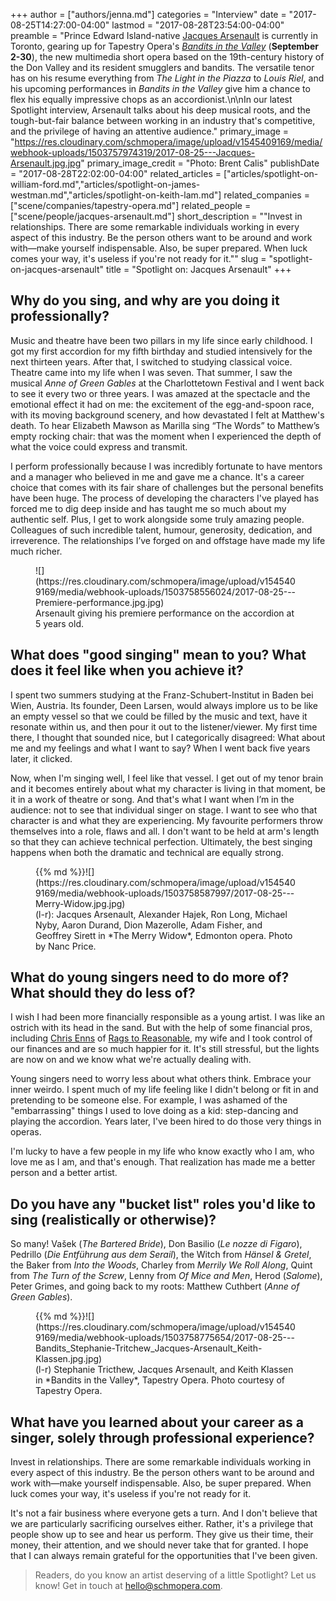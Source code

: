 +++
author = ["authors/jenna.md"]
categories = "Interview"
date = "2017-08-25T14:27:00-04:00"
lastmod = "2017-08-28T23:54:00-04:00"
preamble = "Prince Edward Island-native [Jacques Arsenault](/scene/people/jacques-arsenault/) is currently in Toronto, gearing up for Tapestry Opera's [*Bandits in the Valley*](https://tapestryopera.com/bandits-in-the-valley/) (**September 2-30**), the new multimedia short opera based on the 19th-century history of the Don Valley and its resident smugglers and bandits. The versatile tenor has on his resume everything from *The Light in the Piazza* to *Louis Riel*, and his upcoming performances in *Bandits in the Valley* give him a chance to flex his equally impressive chops as an accordionist.\n\nIn our latest Spotlight interview, Arsenault talks about his deep musical roots, and the tough-but-fair balance between working in an industry that's competitive, and the privilege of having an attentive audience."
primary_image = "https://res.cloudinary.com/schmopera/image/upload/v1545409169/media/webhook-uploads/1503757974319/2017-08-25---Jacques-Arsenault.jpg.jpg"
primary_image_credit = "Photo: Brent Calis"
publishDate = "2017-08-28T22:02:00-04:00"
related_articles = ["articles/spotlight-on-william-ford.md","articles/spotlight-on-james-westman.md","articles/spotlight-on-keith-lam.md"]
related_companies = ["scene/companies/tapestry-opera.md"]
related_people = ["scene/people/jacques-arsenault.md"]
short_description = "&quot;Invest in relationships. There are some remarkable individuals working in every aspect of this industry. Be the person others want to be around and work with—make yourself indispensable. Also, be super prepared. When luck comes your way, it&#039;s useless if you&#039;re not ready for it.&quot;"
slug = "spotlight-on-jacques-arsenault"
title = "Spotlight on: Jacques Arsenault"
+++

## Why do you sing, and why are you doing it professionally?

Music and theatre have been two pillars in my life since early childhood. I got my first accordion for my fifth birthday and studied intensively for the next thirteen years. After that, I switched to studying classical voice. Theatre came into my life when I was seven. That summer, I saw the musical *Anne of Green Gables* at the Charlottetown Festival and I went back to see it every two or three years. I was amazed at the spectacle and the emotional effect it had on me: the excitement of the egg-and-spoon race, with its moving background scenery, and how devastated I felt at Matthew's death. To hear Elizabeth Mawson as Marilla sing “The Words” to Matthew’s empty rocking chair: that was the moment when I experienced the depth of what the voice could express and transmit.

I perform professionally because I was incredibly fortunate to have mentors and a manager who believed in me and gave me a chance. It's a career choice that comes with its fair share of challenges but the personal benefits have been huge. The process of developing the characters I've played has forced me to dig deep inside and has taught me so much about my authentic self. Plus, I get to work alongside some truly amazing people. Colleagues of such incredible talent, humour, generosity, dedication, and irreverence. The relationships I’ve forged on and offstage have made my life much richer.

<figure data-type="image">![](https://res.cloudinary.com/schmopera/image/upload/v1545409169/media/webhook-uploads/1503758556024/2017-08-25---Premiere-performance.jpg.jpg)
<figcaption>Arsenault giving his premiere performance on the accordion at 5 years old.
</figcaption>
</figure>

## What does "good singing" mean to you? What does it feel like when you achieve it?

I spent two summers studying at the Franz-Schubert-Institut in Baden bei Wien, Austria. Its founder, Deen Larsen, would always implore us to be like an empty vessel so that we could be filled by the music and text, have it resonate within us, and then pour it out to the listener/viewer. My first time there, I thought that sounded nice, but I categorically disagreed: What about me and my feelings and what I want to say? When I went back five years later, it clicked.

Now, when I'm singing well, I feel like that vessel. I get out of my tenor brain and it becomes entirely about what my character is living in that moment, be it in a work of theatre or song. And that's what I want when I’m in the audience: not to see that individual singer on stage. I want to see who that character is and what they are experiencing. My favourite performers throw themselves into a role, flaws and all. I don't want to be held at arm's length so that they can achieve technical perfection. Ultimately, the best singing happens when both the dramatic and technical are equally strong.

<figure data-type="image">{{% md %}}![](https://res.cloudinary.com/schmopera/image/upload/v1545409169/media/webhook-uploads/1503758587997/2017-08-25---Merry-Widow.jpg.jpg)
<figcaption>(l-r): Jacques Arsenault, Alexander Hajek, Ron Long, Michael Nyby, Aaron Durand, Dion Mazerolle, Adam Fisher, and Geoffrey Sirett in *The Merry Widow*, Edmonton opera. Photo by Nanc Price.</figcaption>
</figure>

## What do young singers need to do more of? What should they do less of?

I wish I had been more financially responsible as a young artist. I was like an ostrich with its head in the sand. But with the help of some financial pros, including [Chris Enns](/authors/christopher-enns/) of [Rags to Reasonable](/chris-enns-rags-to-reasonable/), my wife and I took control of our finances and are so much happier for it. It's still stressful, but the lights are now on and we know what we're actually dealing with.

Young singers need to worry less about what others think. Embrace your inner weirdo. I spent much of my life feeling like I didn't belong or fit in and pretending to be someone else. For example, I was ashamed of the "embarrassing" things I used to love doing as a kid: step-dancing and playing the accordion. Years later, I've been hired to do those very things in operas.

I'm lucky to have a few people in my life who know exactly who I am, who love me as I am, and that's enough. That realization has made me a better person and a better artist.

## Do you have any "bucket list" roles you'd like to sing (realistically or otherwise)?

So many! Vašek (*The Bartered Bride*), Don Basilio (*Le nozze di Figaro*), Pedrillo (*Die Entführung aus dem Serail*), the Witch from *Hänsel & Gretel*, the Baker from *Into the Woods*, Charley from *Merrily We Roll Along*, Quint from *The Turn of the Screw*, Lenny from *Of Mice and Men*, Herod (*Salome*), Peter Grimes, and going back to my roots: Matthew Cuthbert (*Anne of Green Gables*).

<figure data-type="image">{{% md %}}![](https://res.cloudinary.com/schmopera/image/upload/v1545409169/media/webhook-uploads/1503758775654/2017-08-25---Bandits_Stephanie-Tritchew_Jacques-Arsenault_Keith-Klassen.jpg.jpg)
<figcaption>(l-r) Stephanie Tricthew, Jacques Arsenault, and Keith Klassen in *Bandits in the Valley*, Tapestry Opera. Photo courtesy of Tapestry Opera.</figcaption>
</figure>

## What have you learned about your career as a singer, solely through professional experience?

Invest in relationships. There are some remarkable individuals working in every aspect of this industry. Be the person others want to be around and work with—make yourself indispensable. Also, be super prepared. When luck comes your way, it's useless if you're not ready for it.

It's not a fair business where everyone gets a turn. And I don't believe that we are particularly sacrificing ourselves either. Rather, it's a privilege that people show up to see and hear us perform. They give us their time, their money, their attention, and we should never take that for granted. I hope that I can always remain grateful for the opportunities that I've been given.

>Readers, do you know an artist deserving of a little Spotlight? Let us know! Get in touch at [hello@schmopera.com](mailto:hello@schmopera.com).
